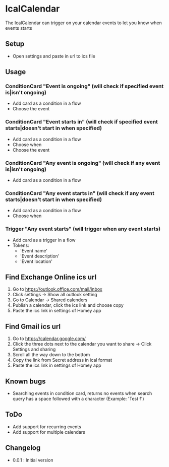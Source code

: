 # IcalCalendar

The IcalCalendar can trigger on your calendar events to let you know when events starts

## Setup

- Open settings and paste in url to ics file

## Usage

### ConditionCard "Event is ongoing" (will check if specified event is|isn't ongoing)
- Add card as a condition in a flow
- Choose the event

### ConditionCard "Event starts in" (will check if specified event starts|doesn't start in when specified)
- Add card as a condition in a flow
- Choose when
- Choose the event

### ConditionCard "Any event is ongoing" (will check if any event is|isn't ongoing)
- Add card as a condition in a flow

### ConditionCard "Any event starts in" (will check if any event starts|doesn't start in when specified)
- Add card as a condition in a flow
- Choose when

### Trigger "Any event starts" (will trigger when any event starts)
- Add card as a trigger in a flow
- Tokens:
    - 'Event name'
    - 'Event description'
    - 'Event location'

## Find Exchange Online ics url

1. Go to https://outlook.office.com/mail/inbox
1. Click settings -> Show all outlook setting
1. Go to Calendar -> Shared calenders
1. Publish a calendar, click the ics link and choose copy
1. Paste the ics link in settings of Homey app

## Find Gmail ics url

1. Go to https://calendar.google.com/
1. Click the three dots next to the calendar you want to share -> Click Settings and sharing
1. Scroll all the way down to the bottom
1. Copy the link from Secret address in ical format
1. Paste the ics link in settings of Homey app

## Known bugs

- Searching events in condition card, returns no events when search query has a space followed with a character (Example: 'Test f')

## ToDo

- Add support for recurring events
- Add support for multiple calendars

## Changelog

- 0.0.1 : Initial version